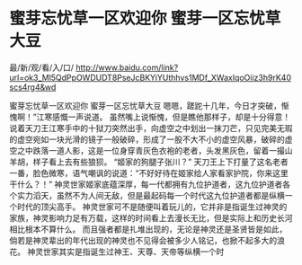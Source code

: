 # 蜜芽忘忧草一区欢迎你 蜜芽一区忘忧草大豆

最/新/观/看/入/口/ http://www.baidu.com/link?url=ok3_Ml5QdPpOWDUDT8PseJcBKYiYUthhvs1MDf_XWaxIqoOiiz3h9rK40scs4rg4&wd


蜜芽忘忧草一区欢迎你 蜜芽一区忘忧草大豆
嗯嗯，蹉跎十几年，今日才突破，惭愧啊！”江寒感慨一声说道。
    虽然嘴上说惭愧，但是瞧他那样子，却是十分得意！
    说着天刀王江寒手中的十狱刀突然出手，向虚空之中划出一抹刀芒，只见完美无瑕的虚空宛如一块光滑的镜子一般破碎，形成了一股不大不小的虚空风暴，破碎的虚空之中跌落一道人影，这是一位身穿青灰色衣袍的老者，头发黑灰色，留着一撮山羊胡，样子看上去有些狼狈。
    “姬家的狗腿子张川？”
    天刀王上下打量了这名老者一番，脸色微寒，语气嘲讽的说道：“不好好待在姬家给人家看家护院，你来这里干什么？！”
    神灵世家姬家底蕴深厚，每一代都拥有九位护道者，这九位护道者各个实力滔天，虽然不为人间无敌，但是最起码每一个时代这九位护道者都是纵横一个时代的顶尖高手。
    神灵世家可不是随便叫着玩儿的，它并非是指诞生过神灵的家族，神灵影响力足有万载，这样的时间看上去漫长无比，但是实际上和历史长河相比根本不算什么。
    而且强者都是扎堆出现的，无论是神灵还是圣贤皆是如此，倘若是神灵辈出的年代出现的神灵也不见得会被多少人铭记，也掀不起多大的浪花。
    神灵世家其实是指诞生过神王、天尊、天帝等纵横一个时
